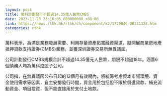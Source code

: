 ```yaml
---
layout: post
title: 萬科計劃發行不超過14.35億人民幣CMBS
date: 2023-11-28 23:16:05.000000000 +08:00
link: https://news.rthk.hk/rthk/ch/component/k2/1729849-20231128.htm
categories: rthk
---
```


萬科表示，為滿足業務發展需要、利用存量資產拓寬融資渠道，擬開展商業房地產抵押貸款支持證券(CMBS)業務，並獲深圳證券交易所無異議函。

公司計劃發行CMBS規模合計不超過14.35億元人民幣，期限不超過18年。涵蓋6個債務人均為萬科控股子公司。

公司指，在無異議函公布日起的12個月有效期內，將統籌考慮資本市場環境、資金使用需求等因素，自主安排發行時間，資金用於包括但不限於償還貸款、補充流動資金、項目投資，但不能直接用於支付土地款。
